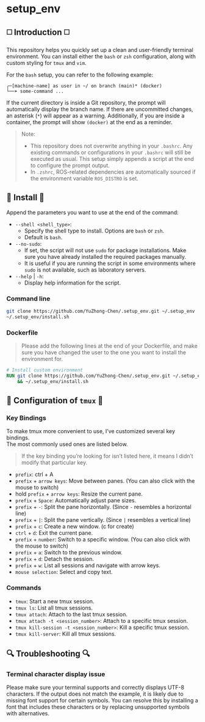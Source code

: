 # setup_env

## ◻️ Introduction ◻️

This repository helps you quickly set up a clean and user-friendly terminal environment. You can install either the `bash` or `zsh` configuration, along with custom styling for `tmux` and `vim`.

For the `bash` setup, you can refer to the following example:

```
╭─[machine-name] as user in ~/ on branch (main)* (docker)
└──➤ some-command ...
```

If the current directory is inside a Git repository, the prompt will automatically display the branch name. If there are uncommitted changes, an asterisk (`*`) will appear as a warning. Additionally, if you are inside a container, the prompt will show `(docker)` at the end as a reminder.

> Note: 
> 
> - This repository does not overwrite anything in your `.bashrc`. Any existing commands or configurations in your `.bashrc` will still be executed as usual. This setup simply appends a script at the end to configure the prompt output.
> - In `.zshrc`, ROS-related dependencies are automatically sourced if the environment variable `ROS_DISTRO` is set.

## 🚩 Install 🚩

Append the parameters you want to use at the end of the command: 

- `--shell <shell_type>`: 
    - Specify the shell type to install. Options are `bash` or `zsh`.
    - Default is `bash`.
- `--no-sudo`:
    - If set, the script will not use `sudo` for package installations. Make sure you have already installed the required packages manually.
    - It is useful if you are running the script in some environments where `sudo` is not available, such as laboratory servers.
- `--help` | `-h`:
    - Display help information for the script.

### Command line

```bash
git clone https://github.com/YuZhong-Chen/.setup_env.git ~/.setup_env
~/.setup_env/install.sh
```

### Dockerfile

> Please add the following lines at the end of your Dockerfile, and make sure you have changed the user to the one you want to install the environment for.

```Dockerfile
# Install custom environment
RUN git clone https://github.com/YuZhong-Chen/.setup_env.git ~/.setup_env \
    && ~/.setup_env/install.sh
```

## 📘 Configuration of `tmux` 📘

### Key Bindings

To make tmux more convenient to use, I’ve customized several key bindings.  
The most commonly used ones are listed below.

> If the key binding you’re looking for isn’t listed here, it means I didn’t modify that particular key.

- `prefix`: ctrl + A
- `prefix` + `arrow keys`: Move between panes. (You can also click with the mouse to switch)
- hold `prefix` + `arrow keys`: Resize the current pane.
- `prefix` + `Space`: Automatically adjust pane sizes.
- `prefix` + `-`: Split the pane horizontally. (Since `-` resembles a horizontal line)
- `prefix` + `|`: Split the pane vertically. (Since `|` resembles a vertical line)
- `prefix` + `c`: Create a new window. (c for create)
- `ctrl` + `d`: Exit the current pane.
- `prefix` + `number`: Switch to a specific window. (You can also click with the mouse to switch)
- `prefix` + `a`: Switch to the previous window.
- `prefix` + `d`: Detach the session.
- `prefix` + `w`: List all sessions and navigate with arrow keys.
- `mouse selection`: Select and copy text.

### Commands

- `tmux`: Start a new tmux session.
- `tmux ls`: List all tmux sessions.
- `tmux attach`: Attach to the last tmux session.
- `tmux attach -t <session_number>`: Attach to a specific tmux session.
- `tmux kill-session -t <session_number>`: Kill a specific tmux session.
- `tmux kill-server`: Kill all tmux sessions.

## 🔍 Troubleshooting 🔍

### Terminal character display issue

Please make sure your terminal supports and correctly displays UTF-8 characters. If the output does not match the example, it is likely due to missing font support for certain symbols. You can resolve this by installing a font that includes these characters or by replacing unsupported symbols with alternatives.